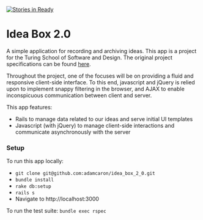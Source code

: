 [![Stories in Ready](https://badge.waffle.io/adamcaron/idea_box_2_0.png?label=ready&title=Ready)](https://waffle.io/adamcaron/idea_box_2_0)
# Idea Box 2.0

A simple application for recording and archiving ideas. This app is a project for the Turing School of Software and Design. The original project specifications can be found [here](https://github.com/turingschool/curriculum/blob/master/source/projects/revenge_of_idea_box.markdown).

Throughout the project, one of the focuses will be on providing a fluid and responsive client-side interface. To this end, javascript and jQuery is relied upon to implement snappy filtering in the browser, and AJAX to enable inconspicuous communication between client and server.

This app features:
 - Rails to manage data related to our ideas and serve initial UI templates
 - Javascript (with jQuery) to manage client-side interactions and communicate asynchronously with the server

 ### Setup

To run this app locally:
 - `git clone git@github.com:adamcaron/idea_box_2_0.git`
 - `bundle install`
 - `rake db:setup`
 - `rails s`
 - Navigate to http://localhost:3000

To run the test suite: `bundle exec rspec`